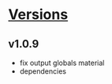 # [Versions](https://github.com/Tracktor/design-system-tracktor/releases)

## v1.0.9
- fix output globals material 
- dependencies
